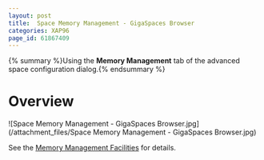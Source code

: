 ```yaml
---
layout: post
title:  Space Memory Management - GigaSpaces Browser
categories: XAP96
page_id: 61867409
---
```


{% summary %}Using the **Memory Management** tab of the advanced space configuration dialog.{% endsummary %}

# Overview

![Space Memory Management - GigaSpaces Browser.jpg](/attachment_files/Space Memory Management - GigaSpaces Browser.jpg)

See the [Memory Management Facilities](/xap96/2013/02/19/memory-management-facilities.html) for details.
